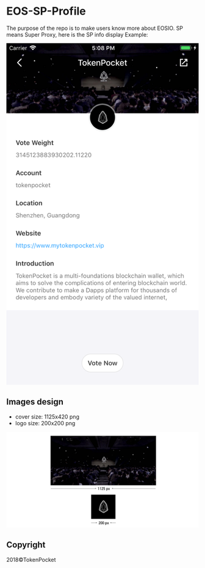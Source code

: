 # EOS-SP-Profile
The purpose of the repo is to make users know more about EOSIO. SP means Super Proxy, here is the SP info display Example: 

![example](tutorial/sp_display_sample.png)

## Images design 
- cover size: 1125x420 png
- logo size: 200x200 png

![example](tutorial/sp_cover_logo_size.png)


## Copyright

2018&copy;TokenPocket
